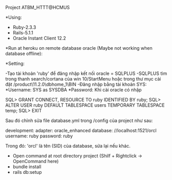 Project ATBM_HTTT@HCMUS

*Using:

- Ruby-2.3.3
- Rails-5.1.1
- Oracle Instant Client 12.2

*Run at heroku on remote database oracle (Maybe not working when database offline):

*Setting:

-Tạo tài khoản 'ruby' để đăng nhập kết nối oracle = SQLPLUS
-SQLPLUS tìm trong thanh search/cortana của win 10/StartMenu hoặc trong thư mục cài đặt /product\11.2.0\dbhome_1\BIN
-Đăng nhập bằng tài khoản SYS:
*Username: SYS as SYSDBA
*Password: Khi cài oracle có nhập

SQL> GRANT CONNECT, RESOURCE TO ruby IDENTIFIED BY ruby;
SQL> ALTER USER ruby DEFAULT TABLESPACE users TEMPORARY TABLESPACE temp;
SQL> EXIT

Sau đó chỉnh sửa file database.yml trong /config của project như sau:

development:
  adapter: oracle_enhanced
  database: //localhost:1521/orcl
  username: ruby
  password: ruby

Trong đó: 'orcl' là tên (SID) của database, sửa lại nếu khác.

- Open command at root directory project (Shilf + Rightclick -> OpenCommand here)
- bundle install
- rails db:setup